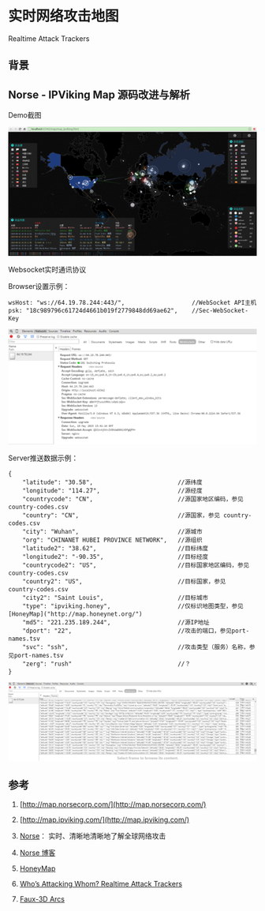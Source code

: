 # 实时网络攻击地图 #

Realtime Attack Trackers

## 背景 ##



## Norse - IPViking Map 源码改进与解析  ##

Demo截图

![](doc/全球网络攻击截图.png)

Websocket实时通讯协议 

Browser设置示例：

    wsHost: "ws://64.19.78.244:443/",                   //WebSocket API主机
    psk: "18c989796c61724d4661b019f2779848dd69ae62",    //Sec-WebSocket-Key

![](doc/实时通讯协议.png)

Server推送数据示例：

    {
        "latitude": "30.58",                        //源纬度
        "longitude": "114.27",                      //源经度 
        "countrycode": "CN",                        //源国家地区编码，参见 country-codes.csv
        "country": "CN",                            //源国家，参见 country-codes.csv
        "city": "Wuhan",                            //源城市
        "org": "CHINANET HUBEI PROVINCE NETWORK",   //源组织
        "latitude2": "38.62",                       //目标纬度
        "longitude2": "-90.35",                     //目标经度
        "countrycode2": "US",                       //目标国家地区编码，参见 country-codes.csv
        "country2": "US",                           //目标国家，参见 country-codes.csv
        "city2": "Saint Louis",                     //目标城市
        "type": "ipviking.honey",                   //仅标识地图类型，参见 [HoneyMap]("http://map.honeynet.org/")
        "md5": "221.235.189.244",                   //源IP地址
        "dport": "22",                              //攻击的端口，参见port-names.tsv
        "svc": "ssh",                               //攻击类型（服务）名称，参见port-names.tsv
        "zerg": "rush"                              //？
    }


![](doc/实时通讯响应数据.png)


## 参考 ##


1. [http://map.norsecorp.com/](http://map.norsecorp.com/)

2. [http://map.ipviking.com/](http://map.ipviking.com/)

3. [Norse](http://www.norse-corp.com/)： 实时、清晰地清晰地了解全球网络攻击

4. [Norse 博客](http://blog.norsecorp.com/)

5. [HoneyMap](http://map.honeynet.org/)

6. [Who’s Attacking Whom? Realtime Attack Trackers](http://krebsonsecurity.com/2015/01/whos-attacking-whom-realtime-attack-trackers/)

7. [Faux-3D Arcs](http://bl.ocks.org/dwtkns/4973620) 

